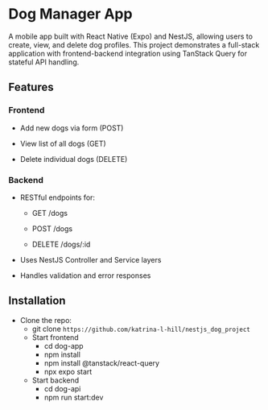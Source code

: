 # Dog Manager App

A mobile app built with React Native (Expo) and NestJS, allowing users to create, view, and delete dog profiles. This project demonstrates a full-stack application with frontend-backend integration using TanStack Query for stateful API handling.

## Features

### Frontend
- Add new dogs via form (POST)

- View list of all dogs (GET)

- Delete individual dogs (DELETE)

### Backend
- RESTful endpoints for:

  - GET /dogs

  - POST /dogs

  - DELETE /dogs/:id

- Uses NestJS Controller and Service layers

- Handles validation and error responses

## Installation
 - Clone the repo:
   - git clone `https://github.com/katrina-l-hill/nestjs_dog_project`
   - Start frontend
     - cd dog-app
     - npm install
     - npm install @tanstack/react-query
     - npx expo start
   - Start backend
     - cd dog-api
     - npm run start:dev